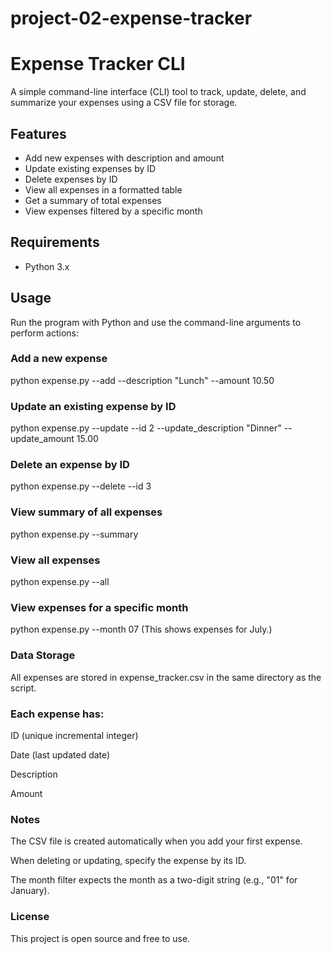 # project-02-expense-tracker
# Expense Tracker CLI

A simple command-line interface (CLI) tool to track, update, delete, and summarize your expenses using a CSV file for storage.

## Features

- Add new expenses with description and amount
- Update existing expenses by ID
- Delete expenses by ID
- View all expenses in a formatted table
- Get a summary of total expenses
- View expenses filtered by a specific month

## Requirements

- Python 3.x

## Usage

Run the program with Python and use the command-line arguments to perform actions:

### Add a new expense
python expense.py --add --description "Lunch" --amount 10.50

### Update an existing expense by ID
python expense.py --update --id 2 --update_description "Dinner" --update_amount 15.00

### Delete an expense by ID
python expense.py --delete --id 3

### View summary of all expenses
python expense.py --summary

### View all expenses
python expense.py --all

### View expenses for a specific month
python expense.py --month 07
(This shows expenses for July.)

### Data Storage
All expenses are stored in expense_tracker.csv in the same directory as the script.

### Each expense has:

ID (unique incremental integer)

Date (last updated date)

Description

Amount

### Notes
The CSV file is created automatically when you add your first expense.

When deleting or updating, specify the expense by its ID.

The month filter expects the month as a two-digit string (e.g., "01" for January).

### License
This project is open source and free to use.
